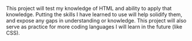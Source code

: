 This project will test my knowledge of HTML and ability to apply that knowledge. Putting the skills I have learned to use will help solidify them, and expose any gaps in understanding or knowledge. This project will also serve as practice for more coding languages I will learn in the future (like CSS).